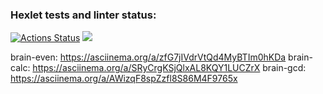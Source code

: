 ### Hexlet tests and linter status:
[![Actions Status](https://github.com/billiboba1/frontend-project-lvl1/workflows/hexlet-check/badge.svg)](https://github.com/billiboba1/frontend-project-lvl1/actions)
<a href="https://codeclimate.com/github/codeclimate/codeclimate/maintainability"><img src="https://api.codeclimate.com/v1/badges/a99a88d28ad37a79dbf6/maintainability" /></a>

brain-even: https://asciinema.org/a/zfG7jIVdrVtQd4MyBTIm0hKDa
brain-calc: https://asciinema.org/a/SRyCrgKSjQlxAL8KQY1LUCZrX
brain-gcd: https://asciinema.org/a/AWizqF8spZzfl8S86M4F9765x
